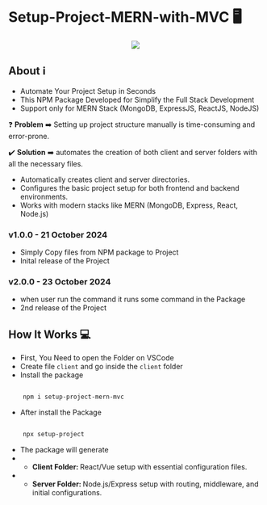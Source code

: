 # Setup-Project-MERN-with-MVC :desktop_computer:

<p align="center">
    <img src="https://skillicons.dev/icons?i=mongodb,express,react,nodejs" />
</p>

## About :information_source:

- Automate Your Project Setup in Seconds
- This NPM Package Developed for Simplify the Full Stack Development
- Support only for MERN Stack (MongoDB, ExpressJS, ReactJS, NodeJS)


:question: <b>Problem</b> :arrow_right: Setting up project structure manually is time-consuming and error-prone.

:heavy_check_mark: <b>Solution</b> :arrow_right: automates the creation of both client and server folders with all the necessary files.

- Automatically creates client and server directories.
- Configures the basic project setup for both frontend and backend environments.
- Works with modern stacks like MERN (MongoDB, Express, React, Node.js)

### v1.0.0 - 21 October 2024

- Simply Copy files from NPM package to Project
- Inital release of the Project

### v2.0.0 - 23 October 2024

- when user run the command it runs some command in the Package
- 2nd release of the Project

## How It Works :computer:

- First, You Need to open the Folder on VSCode
- Create file `client` and go inside the `client` folder
- Install the package 

```bash

    npm i setup-project-mern-mvc

```

- After install the Package

```bash

    npx setup-project

```

- The package will generate
- - <b>Client Folder: </b> React/Vue setup with essential configuration files.
- - <b>Server Folder: </b> Node.js/Express setup with routing, middleware, and initial configurations.


